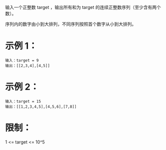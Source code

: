 输入一个正整数 target ，输出所有和为 target 的连续正整数序列（至少含有两个数）。

序列内的数字由小到大排列，不同序列按照首个数字从小到大排列。

# 示例 1：
```
输入：target = 9  
输出：[[2,3,4],[4,5]]  
```
# 示例 2：
```
输入：target = 15
输出：[[1,2,3,4,5],[4,5,6],[7,8]]
```

# 限制：

1 <= target <= 10^5